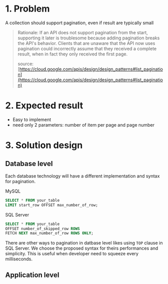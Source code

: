 <!-- Pagination for list
--- -->

# 1. Problem

A collection should support pagination, even if result are typically small

> Rationale: If an API does not support pagination from the start, supporting it later is troublesome because adding pagination breaks the API's behavior. Clients that are unaware that the API now uses pagination could incorrectly assume that they received a complete result, when in fact they only received the first page.
> 
> source: [https://cloud.google.com/apis/design/design_patterns#list_pagination](https://cloud.google.com/apis/design/design_patterns#list_pagination)

# 2. Expected result

* Easy to implement
* need only 2 parameters: number of item per page and page number

# 3. Solution design

## Database level

Each database technology will have a different implementation and syntax for pagination.

MySQL

```sql
SELECT * FROM your_table
LIMIT start_row OFFSET max_number_of_row;
```

SQL Server
```sql
SELECT * FROM your_table
OFFSET number_of_skipped_row ROWS
FETCH NEXT max_number_of_row ROWS ONLY;
```

There are other ways to pagination in datbase level likes using `TOP` clause in SQL Server. We choose the proposed syntax for theirs performances and simplicity. This is useful when developer need to squeeze every milliseconds.

## Application level

